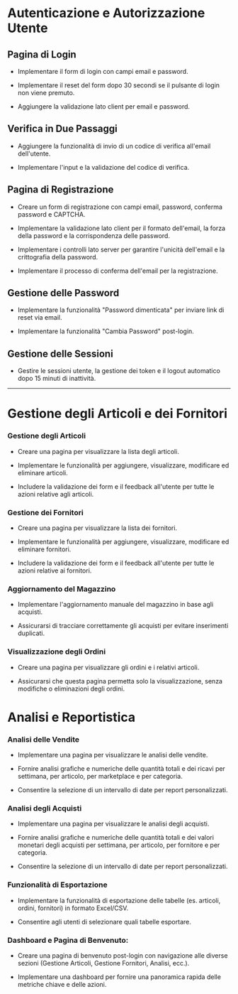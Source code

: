 # Autenticazione e Autorizzazione Utente

## Pagina di Login

- Implementare il form di login con campi email e password.

- Implementare il reset del form dopo 30 secondi se il pulsante di login non viene premuto.

- Aggiungere la validazione lato client per email e password.

## Verifica in Due Passaggi

- Aggiungere la funzionalità di invio di un codice di verifica all'email dell'utente.

- Implementare l'input e la validazione del codice di verifica.

## Pagina di Registrazione

- Creare un form di registrazione con campi email, password, conferma password e CAPTCHA.

- Implementare la validazione lato client per il formato dell'email, la forza della password e la corrispondenza delle password.

- Implementare i controlli lato server per garantire l'unicità dell'email e la crittografia della password.

- Implementare il processo di conferma dell'email per la registrazione.

## Gestione delle Password

- Implementare la funzionalità "Password dimenticata" per inviare link di reset via email.

- Implementare la funzionalità "Cambia Password" post-login.

## Gestione delle Sessioni

- Gestire le sessioni utente, la gestione dei token e il logout automatico dopo 15 minuti di inattività.

---

# Gestione degli Articoli e dei Fornitori

### Gestione degli Articoli

- Creare una pagina per visualizzare la lista degli articoli.

- Implementare le funzionalità per aggiungere, visualizzare, modificare ed eliminare articoli.

- Includere la validazione dei form e il feedback all'utente per tutte le azioni relative agli articoli.

### Gestione dei Fornitori

- Creare una pagina per visualizzare la lista dei fornitori.

- Implementare le funzionalità per aggiungere, visualizzare, modificare ed eliminare fornitori.

- Includere la validazione dei form e il feedback all'utente per tutte le azioni relative ai fornitori.

### Aggiornamento del Magazzino

- Implementare l'aggiornamento manuale del magazzino in base agli acquisti.

- Assicurarsi di tracciare correttamente gli acquisti per evitare inserimenti duplicati.

### Visualizzazione degli Ordini

- Creare una pagina per visualizzare gli ordini e i relativi articoli.

- Assicurarsi che questa pagina permetta solo la visualizzazione, senza modifiche o eliminazioni degli ordini.

# Analisi e Reportistica

### Analisi delle Vendite

- Implementare una pagina per visualizzare le analisi delle vendite.

- Fornire analisi grafiche e numeriche delle quantità totali e dei ricavi per settimana, per articolo, per marketplace e per categoria.

- Consentire la selezione di un intervallo di date per report personalizzati.

### Analisi degli Acquisti

- Implementare una pagina per visualizzare le analisi degli acquisti.

- Fornire analisi grafiche e numeriche delle quantità totali e dei valori monetari degli acquisti per settimana, per articolo, per fornitore e per categoria.

- Consentire la selezione di un intervallo di date per report personalizzati.

### Funzionalità di Esportazione

- Implementare la funzionalità di esportazione delle tabelle (es. articoli, ordini, fornitori) in formato Excel/CSV.

- Consentire agli utenti di selezionare quali tabelle esportare.

### Dashboard e Pagina di Benvenuto:

- Creare una pagina di benvenuto post-login con navigazione alle diverse sezioni (Gestione Articoli, Gestione Fornitori, Analisi, ecc.).

- Implementare una dashboard per fornire una panoramica rapida delle metriche chiave e delle azioni.
